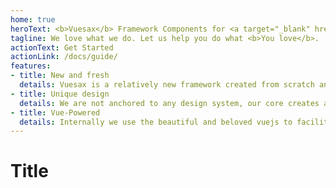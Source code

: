 ```yaml
---
home: true
heroText: <b>Vuesax</b> Framework Components for <a target="_blank" href="https://vuejs.org/" >Vuejs</a>
tagline: We love what we do. Let us help you do what <b>You love</b>.
actionText: Get Started
actionLink: /docs/guide/
features:
- title: New and fresh
  details: Vuesax is a relatively new framework created from scratch and with the latest and newest technologies.
- title: Unique design
  details: We are not anchored to any design system, our core creates and designs each component from the most independent to the most complete and coesive, making each component unique and beautiful.
- title: Vue-Powered
  details: Internally we use the beautiful and beloved vuejs to facilitate the use of components and create much faster and with great performance.
---
```


# Title
